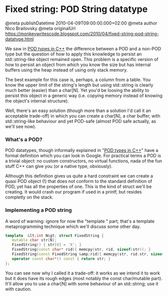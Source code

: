 # Fixed string: POD String datatype

@meta publishDatetime 2010-04-09T09:00:00.000+02:00
@meta author Nico Brailovsky
@meta originalUrl https://monkeywritescode.blogspot.com/2010/04/fixed-string-pod-string-datatype.html

We saw in [POD types in C++](/blog_md/2010/0407_PODtypesinC.md) the difference between a POD and a non-POD type but the question of how to apply this knowledge to persist an std::string-like object remained open. This problem is a specific version of how to persist an object from which you know the size but has internal buffers using the heap instead of using only stack memory.

The best example for this case is, perhaps, a column from a table. You know the upper limit of the string's length but using std::string is clearly much better (easier) than a char[N]. Yet you'd be loosing the ability to persist this object in a generic way (i.e. copying memory instead of knowing the object's internal structure).

Well, there's an easy solution (though more than a solution I'd call it an acceptable trade-off) in which you can create a char[N], a char buffer, with std::string-like behaviour and yet POD-safe (almost POD safe actually, as we'll see now).

### What's a POD?

POD datatypes, though informally explained in "[POD types in C++](/blog_md/2010/0407_PODtypesinC.md)" have a formal definition which you can look in Google. For practical terms a POD is a trivial object: no custom constructors, no virtual functions, nada of the fun stuff C++ can give you (or a native type, obviously).

Although this definition gives us quite a hard constraint we can create a quasi POD object (!) that does not conform to the standard definition of POD, yet has all the properties of one. This is the kind of struct we'll be creating. It would crash our program if used in a printf, but resides completly on the stack.

### Implementing a POD string

A word of warning: ignore for now the "template " part; that's a template metaprogramming technique which we'll discuss some other day.

```c++
template  &lt;int N&gt; struct FixedString {
   mutable char str[N];
   FixedString() { str[0] = 'X'; }
   FixedString(const char* rid){ memcpy(str, rid, sizeof(str)); }
   FixedString(const FixedString &amp;rid){ memcpy(str, rid.str, sizeof(str)); }
   operator const char*() const { return str; }
};
```

You can see now why I called it a trade-off: it works as we intend it to work but it does have its rough edges (most notably the const char/mutable part). It'll allow you to use a char[N] with some behaviour of an std::string; use it with caution.

